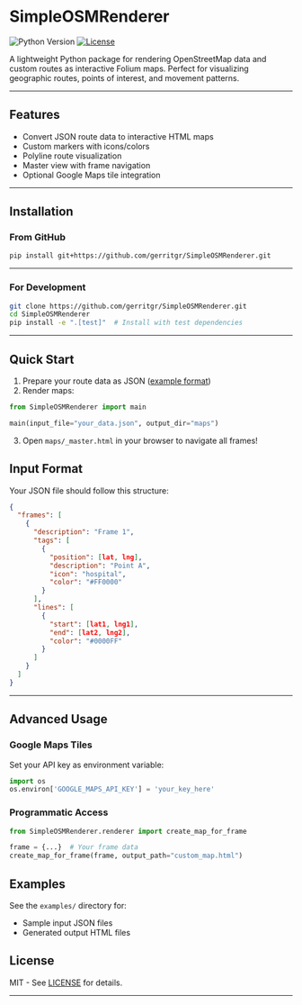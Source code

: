 
# SimpleOSMRenderer

![Python Version](https://img.shields.io/badge/python-3.8%2B-blue)
[![License](https://img.shields.io/badge/license-MIT-green)](LICENSE)

A lightweight Python package for rendering OpenStreetMap data and custom routes as interactive Folium maps. Perfect for visualizing geographic routes, points of interest, and movement patterns.

---
## Features

- Convert JSON route data to interactive HTML maps
- Custom markers with icons/colors
- Polyline route visualization
- Master view with frame navigation
- Optional Google Maps tile integration

---

## Installation

### From GitHub
```bash
pip install git+https://github.com/gerritgr/SimpleOSMRenderer.git
```
---

### For Development
```bash
git clone https://github.com/gerritgr/SimpleOSMRenderer.git
cd SimpleOSMRenderer
pip install -e ".[test]"  # Install with test dependencies
```
---

## Quick Start

1. Prepare your route data as JSON ([example format](#input-format))
2. Render maps:
```python
from SimpleOSMRenderer import main

main(input_file="your_data.json", output_dir="maps")
```
3. Open `maps/_master.html` in your browser to navigate all frames!

## Input Format

Your JSON file should follow this structure:
```json
{
  "frames": [
    {
      "description": "Frame 1",
      "tags": [
        {
          "position": [lat, lng],
          "description": "Point A",
          "icon": "hospital",
          "color": "#FF0000"
        }
      ],
      "lines": [
        {
          "start": [lat1, lng1],
          "end": [lat2, lng2],
          "color": "#0000FF"
        }
      ]
    }
  ]
}
```

---

## Advanced Usage

### Google Maps Tiles
Set your API key as environment variable:
```python
import os
os.environ['GOOGLE_MAPS_API_KEY'] = 'your_key_here'
```

### Programmatic Access
```python
from SimpleOSMRenderer.renderer import create_map_for_frame

frame = {...}  # Your frame data
create_map_for_frame(frame, output_path="custom_map.html")
```

## Examples

See the `examples/` directory for:
- Sample input JSON files
- Generated output HTML files


## License

MIT - See [LICENSE](LICENSE) for details.

---
